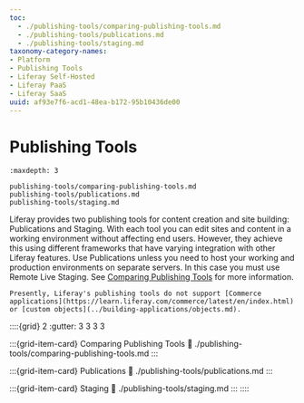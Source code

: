 ```yaml
---
toc:
  - ./publishing-tools/comparing-publishing-tools.md
  - ./publishing-tools/publications.md
  - ./publishing-tools/staging.md
taxonomy-category-names:
- Platform
- Publishing Tools
- Liferay Self-Hosted
- Liferay PaaS
- Liferay SaaS
uuid: af93e7f6-acd1-48ea-b172-95b10436de00
---
```

# Publishing Tools

```{toctree}
:maxdepth: 3

publishing-tools/comparing-publishing-tools.md
publishing-tools/publications.md
publishing-tools/staging.md
```

Liferay provides two publishing tools for content creation and site building: Publications and Staging. With each tool you can edit sites and content in a working environment without affecting end users. However, they achieve this using different frameworks that have varying integration with other Liferay features. Use Publications unless you need to host your working and production environments on separate servers. In this case you must use Remote Live Staging. See [Comparing Publishing Tools](./publishing-tools/comparing-publishing-tools.md) for more information.

```{important}
Presently, Liferay's publishing tools do not support [Commerce applications](https://learn.liferay.com/commerce/latest/en/index.html) or [custom objects](../building-applications/objects.md).
```

::::{grid} 2
:gutter: 3 3 3 3

:::{grid-item-card} Comparing Publishing Tools
:link: ./publishing-tools/comparing-publishing-tools.md
:::

:::{grid-item-card} Publications
:link: ./publishing-tools/publications.md
:::

:::{grid-item-card} Staging
:link: ./publishing-tools/staging.md
:::
::::
